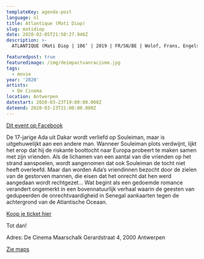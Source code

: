 ```yaml
---
templateKey: agenda-post
language: nl
title: Atlantique (Mati Diop)
slug: matidiop
date: 2020-02-05T21:50:27.946Z
description: >-
  ATLANTIQUE (Mati Diop | 106’ | 2019 | FR/SN/BE | Wolof, Frans, Engels, Arabisch gesproken | NL OT).

featuredpost: true
featuredimage: /img/deimpactvanracisme.jpg
tags:
  - movie
year: '2020'
artists:
  - De Cinema
location: Antwerpen
datestart: 2020-03-23T19:00:00.000Z
dateend: 2020-03-23T21:00:00.000Z
---
```

[Dit event op Facebook](https://www.facebook.com/events/2968219436562609/)

De 17-jarige Ada uit Dakar wordt verliefd op Souleiman, maar is uitgehuwelijkt aan een andere man. Wanneer Souleiman plots verdwijnt, lijkt het erop dat hij de riskante boottocht naar Europa probeert te maken samen met zijn vrienden. Als de lichamen van een aantal van die vrienden op het strand aanspoelen, wordt aangenomen dat ook Souleiman de tocht niet heeft overleefd. Maar dan worden Ada’s vriendinnen bezocht door de zielen van de gestorven mannen, die eisen dat het onrecht dat hen werd aangedaan wordt rechtgezet… Wat begint als een gedoemde romance verandert ongemerkt in een bovennatuurlijk verhaal waarin de geesten van gedupeerden de onrechtvaardigheid in Senegal aankaarten tegen de achtergrond van de Atlantische Oceaan.


[Koop je ticket hier](https://apps.ticketmatic.com/widgets/villanella/flow/decinema?event=339361879950&l=nl&_ga=2.30690043.556322327.1582141532-1325261942.1566201712&fbclid=IwAR2t1i0joKaE0HzW2tFoYTurftdj81GZLkzfTwbMWDWjEUiZphMXoYAWy4M#!/addtickets)

Tot dan!

Adres: De Cinema
Maarschalk Gerardstraat 4, 2000 Antwerpen

[Zie maps](https://goo.gl/maps/EWtf3hHPXwGVqt6S8)

